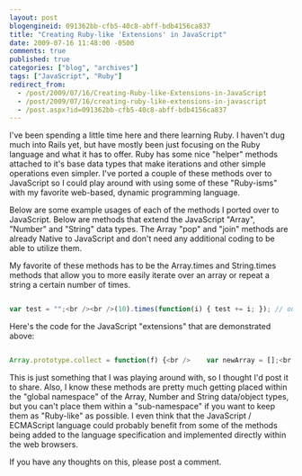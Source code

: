 ```yaml
---
layout: post
blogengineid: 091362bb-cfb5-40c8-abff-bdb4156ca837
title: "Creating Ruby-like 'Extensions' in JavaScript"
date: 2009-07-16 11:48:00 -0500
comments: true
published: true
categories: ["blog", "archives"]
tags: ["JavaScript", "Ruby"]
redirect_from: 
  - /post/2009/07/16/Creating-Ruby-like-Extensions-in-JavaScript
  - /post/2009/07/16/creating-ruby-like-extensions-in-javascript
  - /post.aspx?id=091362bb-cfb5-40c8-abff-bdb4156ca837
---
```

<!-- more -->

I've been spending a little time here and there learning Ruby. I haven't dug much into Rails yet, but have mostly been just focusing on the Ruby language and what it has to offer. Ruby has some nice "helper" methods attached to it's base data types that make iterations and other simple operations even simpler. I've ported a couple of these methods over to JavaScript so I could play around with using some of these "Ruby-isms" with my favorite web-based, dynamic programming language.

Below are some example usages of each of the methods I ported over to JavaScript. Below are methods that extend the JavaScript "Array", "Number" and "String" data types. The Array "pop" and "join" methods are already Native to JavaScript and don't need any additional coding to be able to utilize them.

My favorite of these methods has to be the Array.times and String.times methods that allow you to more easily iterate over an array or repeat a string a certain number of times.

```javascript

var test = "";<br /><br />(10).times(function(i) { test += i; }); // outputs - test = "0123456789"<br /><br />test = "Chris".reverse(); // outputs "sirhC"<br /><br />test = "Chris".upcase(); // outputs "CHRIS"<br />test = "ChRiS".downcase(); // outputs "chris"<br /><br />test = "";<br />(5).upto(10, function(start, end) {<br />    test += this;<br />}); // outputs - test = "5678910"<br /><br />test = "";<br />(10).downto(5, function(start, end) {<br />    test += this;<br />}); // outputs - test = "1098765"<br /><br />test = "";<br />(0).step(10, 5, function(start, end, step) {<br />    test += this;<br />}); // outputs - test = "0510"<br /><br />test = "";<br />(10).step(0, 5, function(start, end, step) {<br />    test += this;<br />}); // outputs - test = "1050"<br /><br />test = "Chris".chop(); // outputs "Chri"<br /><br />test = "Fish".times(3); // outputs "FishFishFish"<br /><br /><br />var a = ["Chris", "John", "Joe", "Steve"];<br />test = a.pop(); // <-- native JavaScript feature, same as in Ruby<br />test = a.join(); // <-- native JavaScript feature, same as in Ruby<br />test = a.join(","); // <-- native JavaScript feature, same as in Ruby<br /><br /><br />test = "";<br />[1, 2, "3", "Chris"].each(function(array, index) {<br />    test = test + this + ",";<br />}); // outputs - test = "1,2,3,Chris,"<br /><br />test = [1, 2, 3, 4, 5].collect(function(array, index) {<br />    return this * 2;<br />}); // outputs [2, 4, 6, 8, 10]<br /><br /><br />test = [].empty(); // outputs - true<br />test = [1, 2].empty(); // outputs - false<br /><br />// These "first" and "last" examples use the "a" array defined above<br />test = a.first(); // outputs "Chris"<br />test = a.first(2); // outputs ["Chris", "John"]<br />test = a.last(); // outputs "Steve"<br />test = a.last(2); // outputs ["Steve", "Joe"]<br />test = a.last(15);  // <-- if array is shorter than the length specified, it just returns the entire array<br />test = a.first(15); // <-- if array is shorter than the length specified, it just returns the entire array<br /><br />test = a.reverse(); // <-- both Arrays and Strings can be reversed

```

Here's the code for the JavaScript "extensions" that are demonstrated above:

```javascript

Array.prototype.collect = function(f) {<br />    var newArray = [];<br />    this.each(function(array, index) {<br />        newArray[index] = f.apply(array[index], [array, index]);<br />    });<br />    return newArray;<br />};<br /><br />Array.prototype.each = function(f) {<br />    for (var i =  0; i < this.length; i++) {<br />        f.apply(this[i], [this, i]);<br />    }<br />};<br /><br />Array.prototype.empty = function() {<br />    return (this.length === 0);<br />};<br /><br />Array.prototype.first = function(n) {<br />    if (n) {<br />        if (n > this.length) {<br />            return this;<br />        } else {<br />            var r = []<br />            for (var i = 0; i < n; i++) {<br />                r.push(this[i]);<br />            }<br />            return r;<br />        }<br />    } else {<br />        return this[0];<br />    }<br />};<br /><br />Array.prototype.last = function(n) {<br />    if (n) {<br />        if (n > this.length) {<br />            return this;<br />        } else {<br />            var r = [];<br />            for (var i = this.length - n; i < this.length; i++) {<br />                r.push(this[i]);<br />            }<br />            return r;<br />        }<br />    } else {<br />        return this[this.length - 1];<br />    }<br />};<br /><br />Array.prototype.reverse = function() {<br />    var r = [];<br />    for (var i = this.length - 1; i >= 0; i--) {<br />        r.push(this[i]);<br />    }<br />    return r;<br />};<br /><br /><br /><br />Number.prototype.times = function(f) {<br />    for (var i = 0; i < this; i++) {<br />        f.apply(i, [this]);<br />    }<br />};<br /><br />Number.prototype.upto = function(end, f) {<br />    this.step(end, 1, f);<br />};<br /><br />Number.prototype.downto = function(end, f) {<br />    this.step(end, 1, f);<br />};<br /><br />Number.prototype.step = function(end, step, f) {<br />    if (this <= end) {<br />        for (var i = this; i <= end; i += step) {<br />            f.apply(i, [this, end, step]);<br />        }<br />    } else {<br />        for (var i = this; i >= end; i -= step) {<br />            f.apply(i, [this, end, step]);<br />        }<br />    }<br />};<br /><br /><br /><br />String.prototype.chop = function() {<br />    return this.substr(0, this.length - 1);<br />};<br /><br />String.prototype.downcase = function() {<br />    return this.toLowerCase();<br />};<br /><br />String.prototype.reverse = function() {<br />    var r = "";<br />    for (var i = this.length - 1; i >= 0; i--) {<br />        r += this.charAt(i);<br />    }<br />    return r;<br />};<br /><br />String.prototype.times = function(n) {<br />    var r = "";<br />    for (var i = 1; i <= n; i++) {<br />        r += this;<br />    }<br />    return r;<br />};<br /><br />String.prototype.upcase = function() {<br />    return this.toUpperCase();<br />};

```

 

This is just something that I was playing around with, so I thought I'd post it to share. Also, I know these methods are pretty much getting placed within the "global namespace" of the Array, Number and String data/object types, but you can't place them within a "sub-namespace" if you want to keep them as "Ruby-like" as possible. I even think that the JavaScript / ECMAScript language could probably benefit from some of the methods being added to the language specification and implemented directly within the web browsers.

If you have any thoughts on this, please post a comment.
